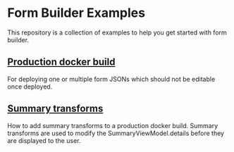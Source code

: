 # Form Builder Examples

This repository is a collection of examples to help you get started with form builder. 

## [Production docker build](./production-docker)

For deploying one or multiple form JSONs which should not be editable once deployed.

## [Summary transforms](./summary-transforms)

How to add summary transforms to a production docker build. Summary transforms are used to modify the SummaryViewModel.details before they are displayed to the user.

